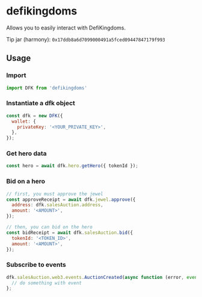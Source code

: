 # defikingdoms
Allows you to easily interact with DefiKingdoms.

Tip jar (harmony): `0x17ddb8a6d7099000491a5fced09447847179f993`


## Usage

### Import
```javascript
import DFK from 'defikingdoms'
```

### Instantiate a dfk object
```javascript
const dfk = new DFK({
  wallet: {
    privateKey: '<YOUR_PRIVATE_KEY>',
  },
});
```

### Get hero data
```javascript
const hero = await dfk.hero.getHero({ tokenId });
```

### Bid on a hero
```javascript
// first, you must approve the jewel
const approveReceipt = await dfk.jewel.approve({
  address: dfk.salesAuction.address,
  amount: '<AMOUNT>',
});

// then, you can bid on the hero
const bidReceipt = await dfk.salesAuction.bid({
  tokenId: '<TOKEN_ID>',
  amount: '<AMOUNT>',
});
```

### Subscribe to events
```javascript
dfk.salesAuction.web3.events.AuctionCreated(async function (error, event) {
  // do something with event
};
```
